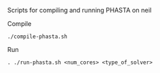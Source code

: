 Scripts for compiling and running PHASTA on neil

Compile 
```
./compile-phasta.sh
```

Run
```
. ./run-phasta.sh <num_cores> <type_of_solver>
```
